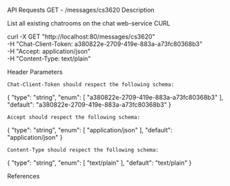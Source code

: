 API
Requests
GET - /messages/cs3620
Description

List all existing chatrooms on the chat web-service
CURL

curl -X GET "http://localhost:80/messages/cs3620" \
    -H "Chat-Client-Token: a380822e-2709-419e-883a-a73fc80368b3" \
    -H "Accept: application/json" \
    -H "Content-Type: text/plain"

Header Parameters

    Chat-Client-Token should respect the following schema:

{
  "type": "string",
  "enum": [
    "a380822e-2709-419e-883a-a73fc80368b3"
  ],
  "default": "a380822e-2709-419e-883a-a73fc80368b3"
}

    Accept should respect the following schema:

{
  "type": "string",
  "enum": [
    "application/json"
  ],
  "default": "application/json"
}

    Content-Type should respect the following schema:

{
  "type": "string",
  "enum": [
    "text/plain"
  ],
  "default": "text/plain"
}

References

